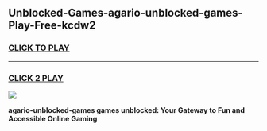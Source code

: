
## Unblocked-Games-agario-unblocked-games-Play-Free-kcdw2
<h3>
<a href="https://premium76.site?title=agario-unblocked-games&ref=09A">CLICK TO PLAY</a></h3>
<hr>

<h3>
<a href="https://premium76.site?title=agario-unblocked-games&ref=09A">CLICK 2 PLAY</a>
  
</h3>

<a href="https://premium76.site?title=agario-unblocked-games&ref=09A"><img src="https://clearcache.store/games.png"></a>


**agario-unblocked-games games unblocked: Your Gateway to Fun and Accessible Online Gaming**
